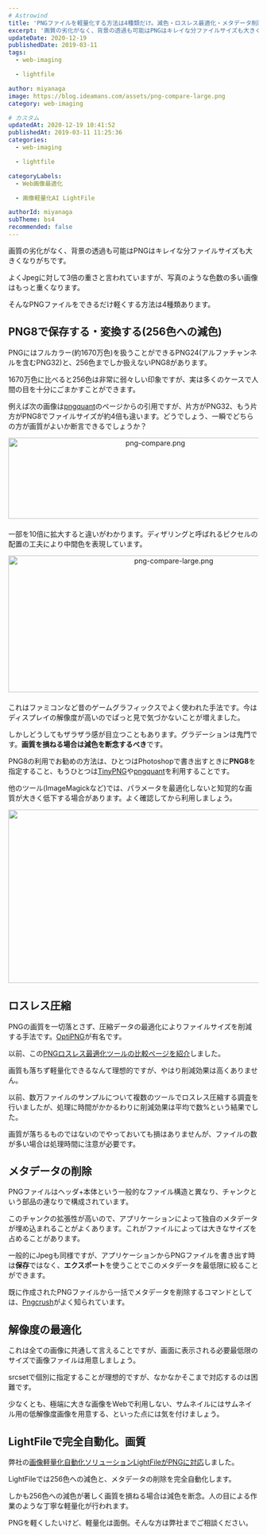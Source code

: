 ```yaml
---
# Astrowind
title: 'PNGファイルを軽量化する方法は4種類だけ。減色・ロスレス最適化・メタデータ削除・解像度の最適化'
excerpt: '画質の劣化がなく、背景の透過も可能はPNGはキレイな分ファイルサイズも大きくなり...'
updateDate: 2020-12-19
publishedDate: 2019-03-11
tags: 
  - web-imaging

  - lightfile

author: miyanaga
image: https://blog.ideamans.com/assets/png-compare-large.png
category: web-imaging

# カスタム
updatedAt: 2020-12-19 10:41:52
publishedAt: 2019-03-11 11:25:36
categories: 
  - web-imaging

  - lightfile

categoryLabels: 
  - Web画像最適化

  - 画像軽量化AI LightFile

authorId: miyanaga
subTheme: bs4
recommended: false
---
```


画質の劣化がなく、背景の透過も可能はPNGはキレイな分ファイルサイズも大きくなりがちです。

よくJpegに対して3倍の重さと言われていますが、写真のような色数の多い画像はもっと重くなります。

そんなPNGファイルをできるだけ軽くする方法は4種類あります。

## PNG8で保存する・変換する(256色への減色)

PNGにはフルカラー(約1670万色)を扱うことができるPNG24(アルファチャンネルを含むPNG32)と、256色までしか扱えないPNG8があります。

1670万色に比べると256色は非常に弱々しい印象ですが、実は多くのケースで人間の目を十分にごまかすことができます。

例えば次の画像は[pngquant](https://pngquant.org/)のページからの引用ですが、片方がPNG32、もう片方がPNG8でファイルサイズが約4倍も違います。どうでしょう、一瞬でどちらの方が画質がよいか断言できるでしょうか？

<img alt="png-compare.png" src="https://blog.ideamans.com/assets/png-compare.png" width="576" height="163" class="mt-image-center" style="text-align: center; display: block; margin: 0 auto 20px;" />

一部を10倍に拡大すると違いがわかります。ディザリングと呼ばれるピクセルの配置の工夫により中間色を表現しています。

<a href="https://blog.ideamans.com/assets/png-compare-large.png"><img alt="png-compare-large.png" src="https://blog.ideamans.com/assets_c/2019/03/png-compare-large-thumb-650xauto-953.png" width="650" height="275" class="mt-image-center" style="text-align: center; display: block; margin: 0 auto 20px;" /></a>

これはファミコンなど昔のゲームグラフィックスでよく使われた手法です。今はディスプレイの解像度が高いのでぱっと見で気づかないことが増えました。

しかしどうしてもザラザラ感が目立つこともあります。グラデーションは鬼門です。**画質を損ねる場合は減色を断念するべき**です。

PNG8の利用でお勧めの方法は、ひとつはPhotoshopで書き出すときに**PNG8**を指定すること、もうひとつは[TinyPNG](https://tinypng.com/)や[pngquant](https://pngquant.org/)を利用することです。

他のツール(ImageMagickなど)では、パラメータを最適化しないと知覚的な画質が大きく低下する場合があります。よく確認してから利用しましょう。

<img alt="png8-compare.png" src="https://blog.ideamans.com/assets/png8-compare.png" width="1280" height="349" class="mt-image-center" style="text-align: center; display: block; margin: 0 auto 20px;" />

## ロスレス圧縮

PNGの画質を一切落とさず、圧縮データの最適化によりファイルサイズを削減する手法です。[OptiPNG](https://optipng.sourceforge.net/)が有名です。

以前、この[PNGロスレス最適化ツールの比較ページを紹介](https://blog.ideamans.com/2018/08/11-png-tools-benchmark.html)しました。

画質も落ちず軽量化できるなんて理想的ですが、やはり削減効果は高くありません。

以前、数万ファイルのサンプルについて複数のツールでロスレス圧縮する調査を行いましたが、処理に時間がかかるわりに削減効果は平均で数%という結果でした。

画質が落ちるものではないのでやっておいても損はありませんが、ファイルの数が多い場合は処理時間に注意が必要です。

## メタデータの削除

PNGファイルはヘッダ+本体という一般的なファイル構造と異なり、チャンクという部品の連なりで構成されています。

このチャンクの拡張性が高いので、アプリケーションによって独自のメタデータが埋め込まれることがよくあります。これがファイルによっては大きなサイズを占めることがあります。

一般的にJpegも同様ですが、アプリケーションからPNGファイルを書き出す時は**保存**ではなく、**エクスポート**を使うことでこのメタデータを最低限に絞ることができます。

既に作成されたPNGファイルから一括でメタデータを削除するコマンドとしては、[Pngcrush](https://pmt.sourceforge.io/pngcrush/index.html)がよく知られています。

## 解像度の最適化

これは全ての画像に共通して言えることですが、画面に表示される必要最低限のサイズで画像ファイルは用意しましょう。

srcsetで個別に指定することが理想的ですが、なかなかそこまで対応するのは困難です。

少なくとも、極端に大きな画像をWebで利用しない、サムネイルにはサムネイル用の低解像度画像を用意する、といった点には気を付けましょう。

## LightFileで完全自動化。画質

弊社の[画像軽量化自動化ソリューションLightFileがPNGに対応](https://www.ideamans.com/release/20190308/)しました。

LightFileでは256色への減色と、メタデータの削除を完全自動化します。

しかも256色への減色が著しく画質を損ねる場合は減色を断念。人の目による作業のような丁寧な軽量化が行われます。

PNGを軽くしたいけど、軽量化は面倒。そんな方は弊社までご相談ください。
